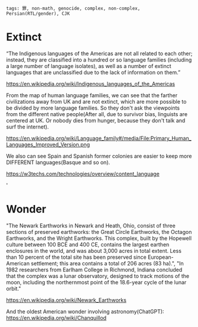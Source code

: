 ```
tags: 罪, non-math, genocide, complex, non-complex, Persian(RTL/gender), CJK
```

<!--
# 人種差別/인종 차별

My language is the most different language with English, so English or closer people say it's hard. Must be hard like the native American languages.

English is so simple for me.

They even don't consider the Korean.

They prefer words starting with J.

They don't learn any languages besides Germanic-Latin language family, so they don't know the languages can be composed in any way.
-->

# Extinct

“The Indigenous languages of the Americas are not all related to each other; instead, they are classified into a hundred or so language families (including a large number of language isolates), as well as a number of extinct languages that are unclassified due to the lack of information on them.”

https://en.wikipedia.org/wiki/Indigenous_languages_of_the_Americas

From the map of human language families, we can see that the farther civilizations away from UK and are not extinct, which are more possible to be divided by more language families. So they don't ask the viewpoints from the different native people(After all, due to survivor bias, linguists are centered at UK. Or nobody dies from hunger, because they don't talk and surf the internet).

https://en.wikipedia.org/wiki/Language_family#/media/File:Primary_Human_Languages_Improved_Version.png

We also can see Spain and Spanish former colonies are easier to keep more DIFFERENT languages(Basque and so on).

https://w3techs.com/technologies/overview/content_language

<!--
A real language familiy centered at Asia, should be now at least Turkic language familiy + CJK + SEA + Middle East, North Africa, part of Slavic language familiy + India, Persian even Latin. But it's, eh, humanity subject.
I can't see any similarities between Persian and English at all.

Persian is very similar with Chinese in grammars and so on. RTL is used in the ancient CJK, and ancient CJK doesn't have gender. 彼/彼女
-->
'
# Wonder

"The Newark Earthworks in Newark and Heath, Ohio, consist of three sections of preserved earthworks: the Great Circle Earthworks, the Octagon Earthworks, and the Wright Earthworks. This complex, built by the Hopewell culture between 100 BCE and 400 CE, contains the largest earthen enclosures in the world, and was about 3,000 acres in total extent. Less than 10 percent of the total site has been preserved since European-American settlement; this area contains a total of 206 acres (83 ha).", "In 1982 researchers from Earlham College in Richmond, Indiana concluded that the complex was a lunar observatory, designed to track motions of the moon, including the northernmost point of the 18.6-year cycle of the lunar orbit."

https://en.wikipedia.org/wiki/Newark_Earthworks

And the oldest American wonder involving astronomy(ChatGPT): https://en.wikipedia.org/wiki/Chanquillod

<!--
# More

English and some also gradually become a culture power not only violence/savage power.

REALLY CIVIZIED ON HUMAN(Since Ming dynasty)(Culture > Violence):

Korea > France > English/R/G
-->